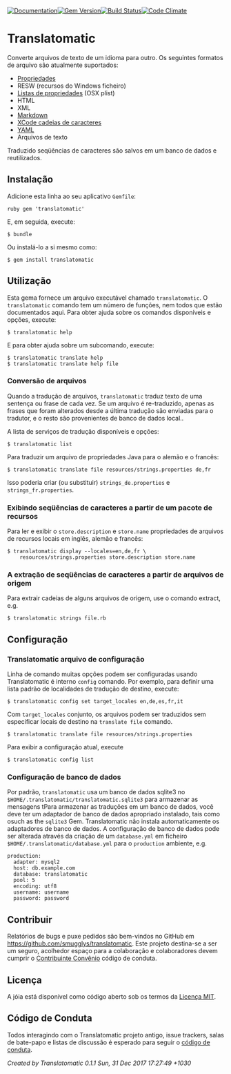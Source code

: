 [![Documentation](http://img.shields.io/badge/yard-docs-blue.svg)](http://www.rubydoc.info/gems/translatomatic)[![Gem Version](https://badge.fury.io/rb/translatomatic.svg)](https://badge.fury.io/rb/translatomatic)[![Build Status](https://travis-ci.org/smugglys/translatomatic.svg?branch=master)](https://travis-ci.org/smugglys/translatomatic)[![Code Climate](https://codeclimate.com/github/smugglys/translatomatic.svg)](https://codeclimate.com/github/smugglys/translatomatic)

# Translatomatic

Converte arquivos de texto de um idioma para outro. Os seguintes formatos de arquivo são atualmente suportados:

- [Propriedades](https://en.wikipedia.org/wiki/.properties)
- RESW (recursos do Windows ficheiro)
- [Listas de propriedades](https://en.wikipedia.org/wiki/Property_list) (OSX plist)
- HTML
- XML
- [Markdown](https://en.wikipedia.org/wiki/Markdown)
- [XCode cadeias de caracteres](https://developer.apple.com/library/content/documentation/Cocoa/Conceptual/LoadingResources/Strings/Strings.html)
- [YAML](http://yaml.org/)
- Arquivos de texto

Traduzido seqüências de caracteres são salvos em um banco de dados e reutilizados.

## Instalação

Adicione esta linha ao seu aplicativo `Gemfile`:

`ruby
gem 'translatomatic'
`

E, em seguida, execute:

    $ bundle

Ou instalá-lo a si mesmo como:

    $ gem install translatomatic

## Utilização

Esta gema fornece um arquivo executável chamado `translatomatic`. O `translatomatic` comando tem um número de funções, nem todos que estão documentados aqui. Para obter ajuda sobre os comandos disponíveis e opções, execute:

    $ translatomatic help

E para obter ajuda sobre um subcomando, execute:

    $ translatomatic translate help
    $ translatomatic translate help file

### Conversão de arquivos

Quando a tradução de arquivos, `translatomatic` traduz texto de uma sentença ou frase de cada vez. Se um arquivo é re-traduzido, apenas as frases que foram alterados desde a última tradução são enviadas para o tradutor, e o resto são provenientes de banco de dados local..

A lista de serviços de tradução disponíveis e opções:

    $ translatomatic list

Para traduzir um arquivo de propriedades Java para o alemão e o francês:

    $ translatomatic translate file resources/strings.properties de,fr

Isso poderia criar (ou substituir) `strings_de.properties` e `strings_fr.properties`.

### Exibindo seqüências de caracteres a partir de um pacote de recursos

Para ler e exibir o `store.description` e `store.name` propriedades de arquivos de recursos locais em inglês, alemão e francês:

    $ translatomatic display --locales=en,de,fr \
        resources/strings.properties store.description store.name

### A extração de seqüências de caracteres a partir de arquivos de origem

Para extrair cadeias de alguns arquivos de origem, use o comando extract, e.g.

    $ translatomatic strings file.rb

## Configuração

### Translatomatic arquivo de configuração

Linha de comando muitas opções podem ser configuradas usando Translatomatic é interno `config` comando. Por exemplo, para definir uma lista padrão de localidades de tradução de destino, execute:

    $ translatomatic config set target_locales en,de,es,fr,it

Com `target_locales` conjunto, os arquivos podem ser traduzidos sem especificar locais de destino na `translate file` comando.

    $ translatomatic translate file resources/strings.properties

Para exibir a configuração atual, execute

    $ translatomatic config list

### Configuração de banco de dados

Por padrão, `translatomatic` usa um banco de dados sqlite3 no `$HOME/.translatomatic/translatomatic.sqlite3` para armazenar as mensagens tPara armazenar as traduções em um banco de dados, você deve ter um adaptador de banco de dados apropriado instalado, tais como osuch as the `sqlite3` Gem. Translatomatic não instala automaticamente os adaptadores de banco de dados. A configuração de banco de dados pode ser alterada através da criação de um `database.yml` em ficheiro `$HOME/.translatomatic/database.yml` para o `production` ambiente, e.g.

    production:
      adapter: mysql2
      host: db.example.com
      database: translatomatic
      pool: 5
      encoding: utf8
      username: username
      password: password

## Contribuir

Relatórios de bugs e puxe pedidos são bem-vindos no GitHub em https://github.com/smugglys/translatomatic. Este projeto destina-se a ser um seguro, acolhedor espaço para a colaboração e colaboradores devem cumprir o [Contribuinte Convênio](http://contributor-covenant.org) código de conduta.

## Licença

A jóia está disponível como código aberto sob os termos da [Licença MIT](https://opensource.org/licenses/MIT).

## Código de Conduta

Todos interagindo com o Translatomatic projeto antigo, issue trackers, salas de bate-papo e listas de discussão é esperado para seguir o [código de conduta](https://github.com/smugglys/translatomatic/blob/master/CODE_OF_CONDUCT.md).

_Created by Translatomatic 0.1.1 Sun, 31 Dec 2017 17:27:49 +1030_
